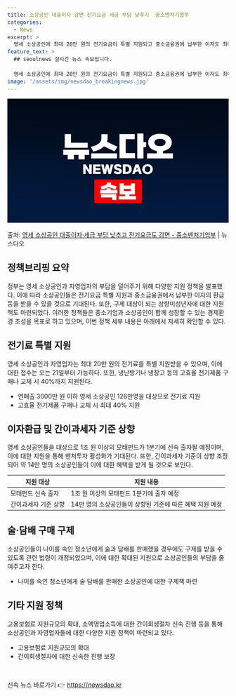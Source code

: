 ```yaml
---
title: 소상공인 대출이자 감면 전기요금 세금 부담 낮추기  중소벤처기업부
categories:
  - News
excerpt: >
  영세 소상공인에 최대 20만 원의 전기요금이 특별 지원되고 중소금융권에 납부한 이자도 최대 150만 원까지 …
feature_text: >
  ## seoulnews 실시간 뉴스 속보입니다.

  영세 소상공인에 최대 20만 원의 전기요금이 특별 지원되고 중소금융권에 납부한 이자도 최대 150만 원까지 …
image: '/assets/img/newsdao_breakingnews.jpg'
---
```


![뉴스다오 속보](/assets/img/newsdao_breakingnews.jpg)

<p>출처: <a href="https://newsdao.kr/3130" rel="dofollow">영세 소상공인 대출이자·세금 부담 낮추고 전기요금도 감면 - 중소벤처기업부</a> | 뉴스다오</p>

<h2 data-ke-size="size26">정책브리핑 요약</h2>
<p data-ke-size="size16">정부는 영세 소상공인과 자영업자의 부담을 덜어주기 위해 다양한 지원 정책을 발표했다. 이에 따라 소상공인들은 전기요금 특별 지원과 중소금융권에서 납부한 이자의 환급 등을 받을 수 있을 것으로 기대된다. 또한, 구제 대상이 되는 상향미성년자에 대한 지원책도 마련되었다. 이러한 정책들은 중소기업과 소상공인이 함께 성장할 수 있는 경제환경 조성을 목표로 하고 있으며, 이번 정책 세부 내용은 아래에서 자세히 확인할 수 있다.</p>

<h2 data-ke-size="size26">전기료 특별 지원</h2>
<p data-ke-size="size16">영세 소상공인과 자영업자는 최대 20만 원의 전기료를 특별 지원받을 수 있으며, 이에 대한 접수는 오는 21일부터 가능하다. 또한, 냉난방기나 냉장고 등의 고효율 전기제품 구매나 교체 시 40%까지 지원된다.</p>
<ul>
    <li>연매출 3000만 원 이하 영세 소상공인 126만명을 대상으로 전기료 지원</li>
    <li>고효율 전기제품 구매나 교체 시 최대 40% 지원</li>
</ul>

<h2 data-ke-size="size26">이자환급 및 간이과세자 기준 상향</h2>
<p data-ke-size="size16">영세 소상공인들을 대상으로 1조 원 이상의 모태펀드가 1분기에 신속 출자될 예정이며, 이에 대한 지원을 통해 벤처투자 활성화가 기대된다. 또한, 간이과세자 기준이 상향 조정되어 약 14만 명의 소상공인들이 이에 대한 혜택을 받게 될 것으로 보인다.</p>
<table>
<thead>
<tr>
<th>지원 대상</th>
<th>지원 내용</th>
</tr>
</thead>
<tbody>
<tr>
<td>모태펀드 신속 출자</td>
<td>1조 원 이상의 모태펀드 1분기에 출자 예정</td>
</tr>
<tr>
<td>간이과세자 기준 상향</td>
<td>14만 명의 소상공인들이 상향된 기준에 따른 혜택 지원 예정</td>
</tr>
</tbody>
</table>

<h2 data-ke-size="size26">술·담배 구매 구제</h2>
<p data-ke-size="size16">소상공인들이 나이를 속인 청소년에게 술과 담배를 판매했을 경우에도 구제를 받을 수 있도록 관련 법령이 개정되었으며, 이에 대한 확대된 지원으로 소상공인들의 부담을 줄여주고자 한다.</p>
<ul>
    <li>나이를 속인 청소년에게 술·담배를 판매한 소상공인에 대한 구제책 마련</li>
</ul>

<h2 data-ke-size="size26">기타 지원 정책</h2>
<p data-ke-size="size16">고용보험료 지원규모의 확대, 소액영업소득에 대한 간이회생절차 신속 진행 등을 통해 소상공인과 자영업자들에 대한 다양한 지원 정책이 마련되고 있다.</p>
<ul>
    <li>고용보험료 지원규모의 확대</li>
    <li>간이회생절차에 대한 신속한 진행 보장</li>
</ul>
<p data-ke-size="size16">&nbsp;</p> 

신속 뉴스 바로가기 👉 <a href="https://newsdao.kr" rel="dofollow">https://newsdao.kr</a>


